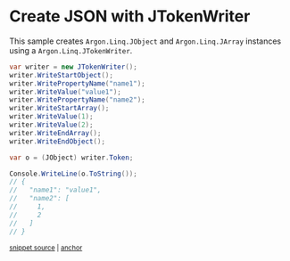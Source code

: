 # Create JSON with JTokenWriter

This sample creates `Argon.Linq.JObject` and `Argon.Linq.JArray` instances using a `Argon.Linq.JTokenWriter`.

<!-- snippet: CreateJsonJTokenWriter -->
<a id='snippet-createjsonjtokenwriter'></a>
```cs
var writer = new JTokenWriter();
writer.WriteStartObject();
writer.WritePropertyName("name1");
writer.WriteValue("value1");
writer.WritePropertyName("name2");
writer.WriteStartArray();
writer.WriteValue(1);
writer.WriteValue(2);
writer.WriteEndArray();
writer.WriteEndObject();

var o = (JObject) writer.Token;

Console.WriteLine(o.ToString());
// {
//   "name1": "value1",
//   "name2": [
//     1,
//     2
//   ]
// }
```
<sup><a href='/src/Tests/Documentation/Samples/Linq/CreateJsonJTokenWriter.cs#L12-L36' title='Snippet source file'>snippet source</a> | <a href='#snippet-createjsonjtokenwriter' title='Start of snippet'>anchor</a></sup>
<!-- endSnippet -->
